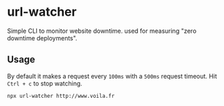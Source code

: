 # url-watcher

Simple CLI to monitor website downtime. used for measuring "zero downtime deployments".

## Usage

By default it makes a request every `100ms` with a `500ms` request timeout. Hit `Ctrl + c` to stop watching.

```
npx url-watcher http://www.voila.fr
```
